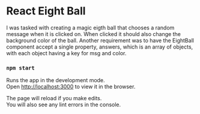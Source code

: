 # React Eight Ball

I was tasked with creating a magic eigth ball that chooses a random message when it is clicked on. When clicked it should also change the background color of the ball. Another requirement was to have the EightBall component accept a single property, answers, which is an array of objects, with each object having a key for msg and color.


### `npm start`

Runs the app in the development mode.\
Open [http://localhost:3000](http://localhost:3000) to view it in the browser.

The page will reload if you make edits.\
You will also see any lint errors in the console.

